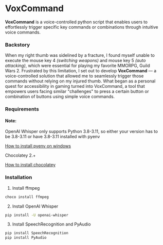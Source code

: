 # VoxCommand
**VoxCommand** is a voice-controlled python script that enables users to effortlessly trigger specific key commands or combinations through intuitive voice commands.

### Backstory
When my right thumb was sidelined by a fracture, I found myself unable to execute the mouse key 4 *(switching weapons)* and  mouse key 5 *(auto attacking)*, which were essential for playing my favorite MMORPG, Guild Wars 2. Frustrated by this limitation, I set out to develop **VoxCommand** — a voice-controlled solution that allowed me to seamlessly trigger those commands without relying on my injured thumb. What began as a personal quest for accessibility in gaming turned into VoxCommand, a tool that empowers users facing similar "challenges" to press a certain button or combination of buttons using simple voice commands.

### Requirements

#### Note: 
OpenAI Whisper only supports Python 3.8-3.11, so either your version has to be 3.8-3.11 or have 3.8-3.11 installed with pyenv

[How to install pyenv on windows](https://github.com/pyenv-win/pyenv-win)

Chocolatey 2.+

[How to install chocolatey](https://docs.chocolatey.org/en-us/choco/setup)

### Installation

1. Install ffmpeg
```bash
choco install ffmpeg
```

2. Install OpenAI Whisper
```bash
pip install -U openai-whisper
```

3. Install SpeechRecognition and PyAudio
```bash
pip install SpeechRecognition
pip install PyAudio
```


